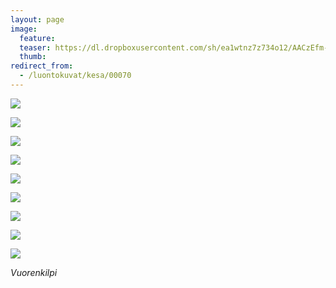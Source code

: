 ```yaml
---
layout: page
image:
  feature:
  teaser: https://dl.dropboxusercontent.com/sh/ea1wtnz7z734o12/AACzEfm-V629ZtbewCpox0lFa/luontokuvat/kes%C3%A4/3/DS19512-245px.jpg
  thumb:
redirect_from:
  - /luontokuvat/kesa/00070
---
```


[![](https://dl.dropboxusercontent.com/sh/ea1wtnz7z734o12/AACkUJdiZqD_Zk1dNzvNXw4Da/luontokuvat/kes%C3%A4/3/DS18714-800px.jpg)](https://dl.dropboxusercontent.com/sh/ea1wtnz7z734o12/AACXRaGaWPvvF1kkLFoxLWx5a/luontokuvat/kes%C3%A4/3/DS18714.jpg)

[![](https://dl.dropboxusercontent.com/sh/ea1wtnz7z734o12/AAAXtSfBMQyrelPJXnO6lWdGa/luontokuvat/kes%C3%A4/3/DS19472-800px.jpg)](https://dl.dropboxusercontent.com/sh/ea1wtnz7z734o12/AAB6JhjN8ocIL6NFusst9guNa/luontokuvat/kes%C3%A4/3/DS19472.jpg)

[![](https://dl.dropboxusercontent.com/sh/ea1wtnz7z734o12/AAAlVoFVIVQyXt4-sprTT0yOa/luontokuvat/kes%C3%A4/3/DS19071-800px.jpg)](https://dl.dropboxusercontent.com/sh/ea1wtnz7z734o12/AAAw57UI65zhGWc3gOsX2Ubxa/luontokuvat/kes%C3%A4/3/DS19071.jpg)

[![](https://dl.dropboxusercontent.com/sh/ea1wtnz7z734o12/AAB8D_ITobyrtbugvxVND_P9a/luontokuvat/kes%C3%A4/3/DS19083-800px.jpg)](https://dl.dropboxusercontent.com/sh/ea1wtnz7z734o12/AADKeAcrq6nDUvfsVUY0J5oAa/luontokuvat/kes%C3%A4/3/DS19083.jpg)

[![](https://dl.dropboxusercontent.com/sh/ea1wtnz7z734o12/AAAeUV-p3_V4jlws4TpBlS-va/luontokuvat/kes%C3%A4/3/DS19090-800px.jpg)](https://dl.dropboxusercontent.com/sh/ea1wtnz7z734o12/AADqgvDPuqC3OSLJlW2CQN-4a/luontokuvat/kes%C3%A4/3/DS19090.jpg)

[![](https://dl.dropboxusercontent.com/sh/ea1wtnz7z734o12/AADfPTt2sfKp-ra0yjx7x9qka/luontokuvat/kes%C3%A4/3/DS19093-800px.jpg)](https://dl.dropboxusercontent.com/sh/ea1wtnz7z734o12/AAAbxf1Dmk9fFQLwOIe2t5Ela/luontokuvat/kes%C3%A4/3/DS19093.jpg)

[![](https://dl.dropboxusercontent.com/sh/ea1wtnz7z734o12/AADSHjNFIwJPleWtlTjcRc14a/luontokuvat/kes%C3%A4/3/DS19489-800px.jpg)](https://dl.dropboxusercontent.com/sh/ea1wtnz7z734o12/AAAvZFjMZpjkQM332FPI4X9ca/luontokuvat/kes%C3%A4/3/DS19489.jpg)

[![](https://dl.dropboxusercontent.com/sh/ea1wtnz7z734o12/AAD1OeEK7PC8UzDcjMd8aycOa/luontokuvat/kes%C3%A4/3/DS19511-800px.jpg)](https://dl.dropboxusercontent.com/sh/ea1wtnz7z734o12/AACkLQmLrebcHn-aw3-n2HHda/luontokuvat/kes%C3%A4/3/DS19511.jpg)

[![](https://dl.dropboxusercontent.com/sh/ea1wtnz7z734o12/AADAmXDvUPAZzRq6A_IkHKyia/luontokuvat/kes%C3%A4/3/DS19512-800px.jpg)](https://dl.dropboxusercontent.com/sh/ea1wtnz7z734o12/AADno6muMJbmCh5medYFwhg7a/luontokuvat/kes%C3%A4/3/DS19512.jpg)

*Vuorenkilpi*

